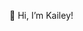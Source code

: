 👋 Hi, I’m Kailey!

<!---
Kailey1/Kailey1 is a ✨ special ✨ repository because its `README.md` (this file) appears on your GitHub profile.
You can click the Preview link to take a look at your changes.
--->
